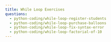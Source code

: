 ```yaml
---
title: While Loop Exercises
questions:
  - python-coding/while-loop-register-students
  - python-coding/while-loop-purchase-balloons
  - python-coding/while-loop-fix-syntax-error
  - python-coding/while-loop-factorial-of-10
---
```

